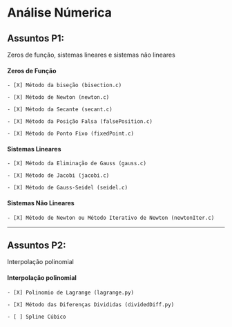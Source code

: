 # Análise Númerica

## Assuntos P1: 
Zeros de função, sistemas lineares e sistemas não lineares

#### Zeros de Função

    - [X] Método da biseção (bisection.c)

    - [X] Método de Newton (newton.c)
    
    - [X] Método da Secante (secant.c)

    - [X] Método da Posição Falsa (falsePosition.c)

    - [X] Método do Ponto Fixo (fixedPoint.c)
       
#### Sistemas Lineares

    - [X] Método da Eliminação de Gauss (gauss.c)

    - [X] Método de Jacobi (jacobi.c)

    - [X] Método de Gauss-Seidel (seidel.c)

#### Sistemas Não Lineares

    - [X] Método de Newton ou Método Iterativo de Newton (newtonIter.c)

--------------------------------------

## Assuntos P2: 
Interpolação polinomial

#### Interpolação polinomial

    - [X] Polinomio de Lagrange (lagrange.py)

    - [X] Método das Diferenças Divididas (dividedDiff.py)
    
    - [ ] Spline Cúbico 


